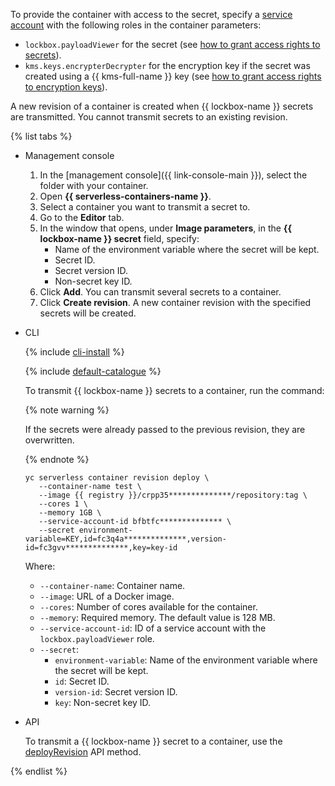 To provide the container with access to the secret, specify a [service account](../../iam/concepts/users/service-accounts.md) with the following roles in the container parameters:
* `lockbox.payloadViewer` for the secret (see [how to grant access rights to secrets](../../lockbox/operations/secret-access.md)).
* `kms.keys.encrypterDecrypter` for the encryption key if the secret was created using a {{ kms-full-name }} key (see [how to grant access rights to encryption keys](../../kms/operations/key-access.md)).

A new revision of a container is created when {{ lockbox-name }} secrets are transmitted. You cannot transmit secrets to an existing revision.

{% list tabs %}

- Management console

   1. In the [management console]({{ link-console-main }}), select the folder with your container.
   1. Open **{{ serverless-containers-name }}**.
   1. Select a container you want to transmit a secret to.
   1. Go to the **Editor** tab.
   1. In the window that opens, under **Image parameters**, in the **{{ lockbox-name }} secret** field, specify:
      * Name of the environment variable where the secret will be kept.
      * Secret ID.
      * Secret version ID.
      * Non-secret key ID.
   1. Click **Add**. You can transmit several secrets to a container.
   1. Click **Create revision**. A new container revision with the specified secrets will be created.

- CLI

   {% include [cli-install](../cli-install.md) %}

   {% include [default-catalogue](../default-catalogue.md) %}

   To transmit {{ lockbox-name }} secrets to a container, run the command:

   {% note warning %}

   If the secrets were already passed to the previous revision, they are overwritten.

   {% endnote %}

   ```
   yc serverless container revision deploy \
      --container-name test \
      --image {{ registry }}/crpp35**************/repository:tag \
      --cores 1 \
      --memory 1GB \
      --service-account-id bfbtfc************** \
      --secret environment-variable=KEY,id=fc3q4a**************,version-id=fc3gvv**************,key=key-id
   ```

   Where:

   * `--container-name`: Container name.
   * `--image`: URL of a Docker image.
   * `--cores`: Number of cores available for the container.
   * `--memory`: Required memory. The default value is 128 MB.
   * `--service-account-id`: ID of a service account with the `lockbox.payloadViewer` role.
   * `--secret`:
      * `environment-variable`: Name of the environment variable where the secret will be kept.
      * `id`: Secret ID.
      * `version-id`: Secret version ID.
      * `key`: Non-secret key ID.

- API

   To transmit a {{ lockbox-name }} secret to a container, use the [deployRevision](../../serverless-containers/containers/api-ref/Container/deployRevision.md) API method.

{% endlist %}
